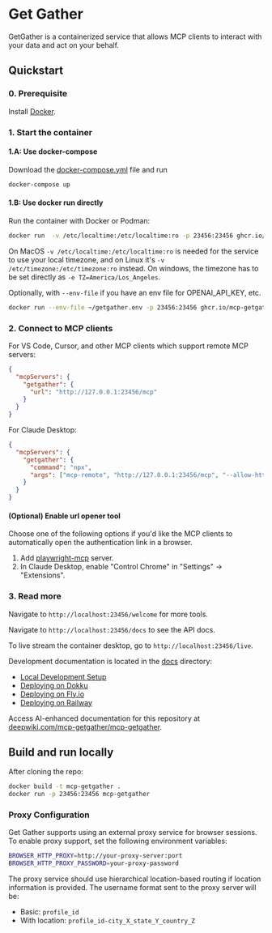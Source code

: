 # Get Gather

GetGather is a containerized service that allows MCP clients to interact with your data and act on your behalf.

## Quickstart

### 0. Prerequisite

Install [Docker](https://www.docker.com/products/docker-desktop/).

### 1. Start the container

#### 1.A: Use docker-compose

Download the [docker-compose.yml](https://github.com/mcp-getgather/mcp-getgather/blob/main/docker-compose.yml) file and run

```bash
docker-compose up
```

#### 1.B: Use docker run directly

Run the container with Docker or Podman:

```bash
docker run  -v /etc/localtime:/etc/localtime:ro -p 23456:23456 ghcr.io/mcp-getgather/mcp-getgather
```

On MacOS `-v /etc/localtime:/etc/localtime:ro` is needed for the service to use your local timezone,
and on Linux it's `-v /etc/timezone:/etc/timezone:ro` instead.
On windows, the timezone has to be set directly as `-e TZ=America/Los_Angeles`.

Optionally, with `--env-file` if you have an env file for OPENAI_API_KEY, etc.

```bash
docker run --env-file ~/getgather.env -p 23456:23456 ghcr.io/mcp-getgather/mcp-getgather
```

### 2. Connect to MCP clients

For VS Code, Cursor, and other MCP clients which support remote MCP servers:

```json
{
  "mcpServers": {
    "getgather": {
      "url": "http://127.0.0.1:23456/mcp"
    }
  }
}
```

For Claude Desktop:

```json
{
  "mcpServers": {
    "getgather": {
      "command": "npx",
      "args": ["mcp-remote", "http://127.0.0.1:23456/mcp", "--allow-http"]
    }
  }
}
```

#### (Optional) Enable url opener tool

Choose one of the following options if you'd like the MCP clients to automatically open the authentication link in a browser.

1. Add [playwright-mcp](https://github.com/microsoft/playwright-mcp/) server.
2. In Claude Desktop, enable "Control Chrome" in "Settings" -> "Extensions".

### 3. Read more

Navigate to `http://localhost:23456/welcome` for more tools.

Navigate to `http://localhost:23456/docs` to see the API docs.

To live stream the container desktop, go to `http://localhost:23456/live`.

Development documentation is located in the [docs](./docs) directory:

- [Local Development Setup](./docs/local-development.md)
- [Deploying on Dokku](./docs/deploy_dokku.md)
- [Deploying on Fly.io](./docs/deploy_fly.md)
- [Deploying on Railway](./docs/deploy_railway.md)

Access AI-enhanced documentation for this repository at [deepwiki.com/mcp-getgather/mcp-getgather](https://deepwiki.com/mcp-getgather/mcp-getgather).

## Build and run locally

After cloning the repo:

```bash
docker build -t mcp-getgather .
docker run -p 23456:23456 mcp-getgather
```

### Proxy Configuration

Get Gather supports using an external proxy service for browser sessions. To enable proxy support, set the following environment variables:

```bash
BROWSER_HTTP_PROXY=http://your-proxy-server:port
BROWSER_HTTP_PROXY_PASSWORD=your-proxy-password
```

The proxy service should use hierarchical location-based routing if location information is provided. The username format sent to the proxy server will be:

- Basic: `profile_id`
- With location: `profile_id-city_X_state_Y_country_Z`

